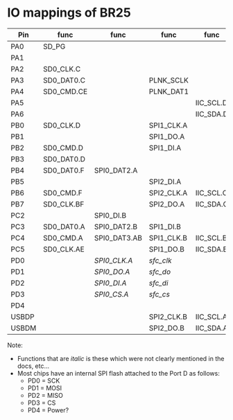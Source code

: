 # IO mappings of BR25

| Pin   | func       | func         | func       | func      | func  | func    | func       | func       | func       | func         | func        |
|-------|------------|--------------|------------|-----------|-------|---------|------------|------------|------------|--------------|-------------|
| PA0   | SD_PG      |              |            |           | ADC0  | CLKOUT0 | UART1_TX.C |            |            | ALNK_DAT0.AB |             |
| PA1   |            |              |            |           | ADC1  | PWM4    | UART1_RX.C |            | MIC        | ALNK_DAT1.B  | ALNK_MCLK.A |
| PA2   | SD0_CLK.C  |              |            |           |       | CAP3    |            |            | MIC_BIAS   |              | ALNK_SCLK.A |
| PA3   | SD0_DAT0.C |              | PLNK_SCLK  |           | ADC2  | PWM5    | UART2_TX.A | UART1_CTS  | AMUX0L     | ALNK_DAT2.B  | ALNK_LRCK.A |
| PA4   | SD0_CMD.CE |              | PLNK_DAT1  |           | ADC3  | TMR4    | UART2_RX.A | UART1_RTS  | AMUX0R     | ALNK_DAT3.B  | ALNK_SCLK.B |
| PA5   |            |              |            | IIC_SCL.D |       | PWM0    | UART0_TX.A |            | SPDIF_IN.A | ALNK_DAT2.A  | ALNK_LRCK.B |
| PA6   |            |              |            | IIC_SDA.D | ADC4  | CAP4    | UART0_RX.A |            | SPDIF_IN.B | ALNK_DAT3.A  |             |
| PB0   | SD0_CLK.D  |              | SPI1_CLK.A |           |       | TMR5    | UART0_TX.B |            | SPDIF_IN.C |              |             |
| PB1   |            |              | SPI1_DO.A  |           | ADC5  | TMR2    | UART0_RX.B | LP Reset   | SPDIF_IN.D |              | *fm_tx*     |
| PB2   | SD0_CMD.D  |              | SPI1_DI.A  |           |       | CAP0    | UART2_TX.B |            |            |              |             |
| PB3   | SD0_DAT0.D |              |            |           | ADC6  | PWM2    | UART2_RX.B |            |            |              |             |
| PB4   | SD0_DAT0.F | SPI0_DAT2.A  |            |           | ADC7  | CLKOUT1 | UART2_TX.C | UART2_RX.C |            |              |             |
| PB5   |            |              | SPI2_DI.A  |           | PWM3  | CAP1    | UART0_TX.C | UART0_RX.C |            |              |             |
| PB6   | SD0_CMD.F  |              | SPI2_CLK.A | IIC_SCL.C | ADC8  | TMR3    | UART1_TX.A |            | AMUX1L     |              |             |
| PB7   | SD0_CLK.BF |              | SPI2_DO.A  | IIC_SDA.C | ADC9  | PWM5    | UART1_RX.A |            | AMUX1R     |              |             |
| PC2   |            | SPI0_DI.B    |            |           | ADC10 | CAP5    | UART1_RX.B |            |            |              | ALNK_MCLK.B |
| PC3   | SD0_DAT0.A | SPI0_DAT2.B  | SPI1_DI.B  |           |       | CAP2    | UART0_TX.D | UART0_RX.D |            |              |             |
| PC4   | SD0_CMD.A  | SPI0_DAT3.AB | SPI1_CLK.B | IIC_SCL.B | ADC11 | PWM1    | UART2_RX.D |            |            |              |             |
| PC5   | SD0_CLK.AE |              | SPI1_DO.B  | IIC_SDA.B | ADC12 | TMR1    | UART2_RX.D |            |            |              |             |
| PD0   |            | *SPI0_CLK.A* | *sfc_clk*  |           |       |         |            |            |            |              |             |
| PD1   |            | *SPI0_DO.A*  | *sfc_do*   |           |       |         |            |            |            |              |             |
| PD2   |            | *SPI0_DI.A*  | *sfc_di*   |           |       |         |            |            |            |              |             |
| PD3   |            | *SPI0_CS.A*  | *sfc_cs*   |           |       |         |            |            |            |              |             |
| PD4   |            |              |            |           |       |         |            |            |            |              |             |
| USBDP |            |              | SPI2_CLK.B | IIC_SCL.A | ADC13 |         | UART1_TX.D |            |            |              |             |
| USBDM |            |              | SPI2_DO.B  | IIC_SDA.A | ADC14 |         | UART1_RX.D |            |            |              |             |

Note:
- Functions that are *italic* is these which were not clearly mentioned in the docs, etc...
- Most chips have an internal SPI flash attached to the Port D as follows:
  - PD0 = SCK
  - PD1 = MOSI
  - PD2 = MISO
  - PD3 = CS
  - PD4 = Power?
